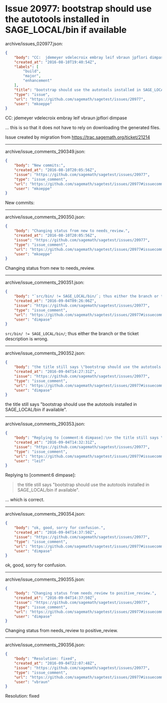 # Issue 20977: bootstrap should use the autotools installed in SAGE_LOCAL/bin if available

archive/issues_020977.json:
```json
{
    "body": "CC:  jdemeyer vdelecroix embray leif vbraun jpflori dimpase\n\n... this is so that it does not have to rely on downloading the generated files.\n\nIssue created by migration from https://trac.sagemath.org/ticket/21214\n\n",
    "created_at": "2016-08-10T19:40:54Z",
    "labels": [
        "build",
        "major",
        "enhancement"
    ],
    "title": "bootstrap should use the autotools installed in SAGE_LOCAL/bin if available",
    "type": "issue",
    "url": "https://github.com/sagemath/sagetest/issues/20977",
    "user": "mkoeppe"
}
```
CC:  jdemeyer vdelecroix embray leif vbraun jpflori dimpase

... this is so that it does not have to rely on downloading the generated files.

Issue created by migration from https://trac.sagemath.org/ticket/21214





---

archive/issue_comments_290349.json:
```json
{
    "body": "New commits:",
    "created_at": "2016-08-10T20:05:56Z",
    "issue": "https://github.com/sagemath/sagetest/issues/20977",
    "type": "issue_comment",
    "url": "https://github.com/sagemath/sagetest/issues/20977#issuecomment-290349",
    "user": "mkoeppe"
}
```

New commits:



---

archive/issue_comments_290350.json:
```json
{
    "body": "Changing status from new to needs_review.",
    "created_at": "2016-08-10T20:05:56Z",
    "issue": "https://github.com/sagemath/sagetest/issues/20977",
    "type": "issue_comment",
    "url": "https://github.com/sagemath/sagetest/issues/20977#issuecomment-290350",
    "user": "mkoeppe"
}
```

Changing status from new to needs_review.



---

archive/issue_comments_290351.json:
```json
{
    "body": "`src/bin/ != SAGE_LOCAL/bin/`; thus either the branch or the ticket description is wrong.",
    "created_at": "2016-09-04T09:26:06Z",
    "issue": "https://github.com/sagemath/sagetest/issues/20977",
    "type": "issue_comment",
    "url": "https://github.com/sagemath/sagetest/issues/20977#issuecomment-290351",
    "user": "dimpase"
}
```

`src/bin/ != SAGE_LOCAL/bin/`; thus either the branch or the ticket description is wrong.



---

archive/issue_comments_290352.json:
```json
{
    "body": "the title still says \"bootstrap should use the autotools installed in SAGE_LOCAL/bin if available\".",
    "created_at": "2016-09-04T14:27:31Z",
    "issue": "https://github.com/sagemath/sagetest/issues/20977",
    "type": "issue_comment",
    "url": "https://github.com/sagemath/sagetest/issues/20977#issuecomment-290352",
    "user": "dimpase"
}
```

the title still says "bootstrap should use the autotools installed in SAGE_LOCAL/bin if available".



---

archive/issue_comments_290353.json:
```json
{
    "body": "Replying to [comment:6 dimpase]:\n> the title still says \"bootstrap should use the autotools installed in SAGE_LOCAL/bin if available\".\n\n... which is correct.",
    "created_at": "2016-09-04T14:32:31Z",
    "issue": "https://github.com/sagemath/sagetest/issues/20977",
    "type": "issue_comment",
    "url": "https://github.com/sagemath/sagetest/issues/20977#issuecomment-290353",
    "user": "leif"
}
```

Replying to [comment:6 dimpase]:
> the title still says "bootstrap should use the autotools installed in SAGE_LOCAL/bin if available".

... which is correct.



---

archive/issue_comments_290354.json:
```json
{
    "body": "ok, good, sorry for confusion.",
    "created_at": "2016-09-04T14:37:50Z",
    "issue": "https://github.com/sagemath/sagetest/issues/20977",
    "type": "issue_comment",
    "url": "https://github.com/sagemath/sagetest/issues/20977#issuecomment-290354",
    "user": "dimpase"
}
```

ok, good, sorry for confusion.



---

archive/issue_comments_290355.json:
```json
{
    "body": "Changing status from needs_review to positive_review.",
    "created_at": "2016-09-04T14:37:50Z",
    "issue": "https://github.com/sagemath/sagetest/issues/20977",
    "type": "issue_comment",
    "url": "https://github.com/sagemath/sagetest/issues/20977#issuecomment-290355",
    "user": "dimpase"
}
```

Changing status from needs_review to positive_review.



---

archive/issue_comments_290356.json:
```json
{
    "body": "Resolution: fixed",
    "created_at": "2016-09-04T22:07:48Z",
    "issue": "https://github.com/sagemath/sagetest/issues/20977",
    "type": "issue_comment",
    "url": "https://github.com/sagemath/sagetest/issues/20977#issuecomment-290356",
    "user": "vbraun"
}
```

Resolution: fixed
